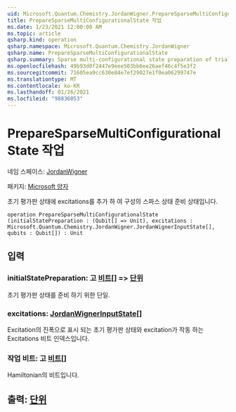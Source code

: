 ```yaml
---
uid: Microsoft.Quantum.Chemistry.JordanWigner.PrepareSparseMultiConfigurationalState
title: PrepareSparseMultiConfigurationalState 작업
ms.date: 1/23/2021 12:00:00 AM
ms.topic: article
qsharp.kind: operation
qsharp.namespace: Microsoft.Quantum.Chemistry.JordanWigner
qsharp.name: PrepareSparseMultiConfigurationalState
qsharp.summary: Sparse multi-configurational state preparation of trial state by adding excitations to initial trial state.
ms.openlocfilehash: 49b93d0f2447e9eee503bb6ee26aef46c4f5e3f2
ms.sourcegitcommit: 71605ea9cc630e84e7ef29027e1f0ea06299747e
ms.translationtype: MT
ms.contentlocale: ko-KR
ms.lasthandoff: 01/26/2021
ms.locfileid: "98836053"
---
```

# <a name="preparesparsemulticonfigurationalstate-operation"></a>PrepareSparseMultiConfigurationalState 작업

네임 스페이스: [JordanWigner](xref:Microsoft.Quantum.Chemistry.JordanWigner)

패키지: [Microsoft 양자](https://nuget.org/packages/Microsoft.Quantum.Chemistry)


초기 평가판 상태에 excitations를 추가 하 여 구성의 스파스 상태 준비 상태입니다.

```qsharp
operation PrepareSparseMultiConfigurationalState (initialStatePreparation : (Qubit[] => Unit), excitations : Microsoft.Quantum.Chemistry.JordanWigner.JordanWignerInputState[], qubits : Qubit[]) : Unit
```


## <a name="input"></a>입력

### <a name="initialstatepreparation--qubit--unit"></a>initialStatePreparation: 고 [비트](xref:microsoft.quantum.lang-ref.qubit)[] => [단위](xref:microsoft.quantum.lang-ref.unit) 

초기 평가판 상태를 준비 하기 위한 단일.


### <a name="excitations--jordanwignerinputstate"></a>excitations: [JordanWignerInputState](xref:Microsoft.Quantum.Chemistry.JordanWigner.JordanWignerInputState)[]

Excitation의 진폭으로 표시 되는 초기 평가판 상태와 excitation가 작동 하는 Excitations 비트 인덱스입니다.


### <a name="qubits--qubit"></a>작업 비트: 고 [비트](xref:microsoft.quantum.lang-ref.qubit)[]

Hamiltonian의 비트입니다.



## <a name="output--unit"></a>출력: [단위](xref:microsoft.quantum.lang-ref.unit)

